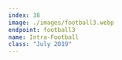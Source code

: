 ```yaml
---
index: 38
image: ./images/football3.webp
endpoint: football3
name: Intra-Football
class: "July 2019"
---
```

